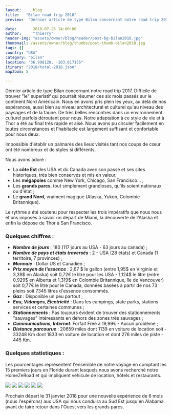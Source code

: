 ```yaml
---
layout:     blog
title:   "Bilan road trip 2018"
preview:  "Dernier article de type Bilan concernant notre road trip 2017. Difficile de trouver le bon superlatif qui pourrait résumer ces six mois passés…"

date:       2018-07-26 14:00:00
author:     "Thierry"
header-img: "assets/owner/blog/header/post-bg-bilan2018.jpg"
thumbnail: /assets/owner/blog/thumbs/post-thumb-bilan2018.jpg
tags: []
country: "USA"
category: "bilan"
location: "36.998128, -103.017155"
itinary: "2018/total-2018.json"
mapZoom: 5

---
```


Dernier article de type Bilan concernant notre road trip 2017. Difficile de trouver "le" superlatif qui pourrait résumer ces six mois passés sur le continent Nord Américain. Nous en avons pris plein les yeux, au delà de nos espérances, aussi bien au niveau architectural et culturel qu'au niveau des paysages et de la faune. De très belles rencontres dans un environnement culturel parfois déroutant pour nous. Notre adaptation à ce style de vie et à Thor a été au final très rapide et aisé. Nous avons pu circuler facilement en toutes circonstances et l'habitacle est largement suffisant et confortable pour nous deux.  

Impossible d'établir un palmarès des lieux visités tant nos coups de cœur ont été nombreux et de styles si différents.  

Nous avons adoré :  

* La **côte Est** des USA et du Canada avec son passé et ses sites historiques, très bien conservés et mis en valeur.
* Les **mégapoles** comme New York, Chicago, San Francisco… ;
* Les **grands parcs**, tout simplement grandioses, qu'ils soient nationaux ou d'état ;
* Le **grand Nord**, vraiment magique (Alaska, Yukon, Colombie Britannique).

Le rythme a été soutenu pour respecter les trois impératifs que nous nous étions imposés à savoir un départ de Miami, la découverte de l'Alaska et enfin la dépose de Thor à San Francisco.  

### Quelques chiffres :    

* ***Nombre de jours***      : 180 (117 jours au USA - 63 jours au canada) ;
* ***Nombre de pays et états traversés*** : 2 - USA (28 états) et Canada (1 territoire, 7 provinces) ;
* ***Monnaie***              : Dollar US et Canadien ;
* ***Prix moyen de l'essence*** : 2,67 $ le gallon (entre 1,95$ en Virginie et 3,39$ en Alaska) soit 0,72€ le litre pour les USA - 1,124$ le litre (entre 0,929$ en Alberta et 1,319$ en Colombie Britannique, île de Vancouver) soit 0,77€ le litre pour le Canada, données basées à partir de nos 73 pleins soit 7345 litres d'essence consommés.
* ***Gaz***                        : Disponible un peu partout ;
* ***Eau, Vidanges, Électricité*** : Dans les campings, state parks, stations services et certaines communes ;
* ***Stationnements***       : Pas toujours évident de trouver des stationnements "sauvages" intéressants en dehors des zones très sauvages ;
* ***Communications, Internet***: Forfait Free à 19,99€ - Aucun problème ;  
* ***Distance parcourue***   : 20659 miles dont 1139 en voiture de location soit - 33248 Km dont 1833 en voiture de location 
                               et dont 276 miles de piste - 445 Km.     
 

### Quelques statistiques :  

Les pourcentages représentent l'ensemble de notre voyage en comptant les 15 premiers jours en Floride durant lesquels nous avons recherché notre HomeZeRoad et qui impliquent véhicule de location, hôtels et restaurants.  

<img src="{{root_url}}/assets/owner/photos/2017/depenses_generales.svg" />  
<img src="{{root_url}}/assets/owner/photos/2017/depenses_nourriture.svg" />  
<img src="{{root_url}}/assets/owner/photos/2017/depenses_vehicules.svg" />  
<img src="{{root_url}}/assets/owner/photos/2017/depenses_transport.svg" />  
<img src="{{root_url}}/assets/owner/photos/2017/bivouacs.svg" />  
<img src="{{root_url}}/assets/owner/photos/2017/meteo.svg" />  

Prochain départ le 31 janvier 2018 pour une nouvelle expérience de 6 mois (nous l'espérons) aux USA qui nous conduira au Sud Est jusqu'en Alabama avant de faire retour dans l'Ouest vers les grands parcs.  
